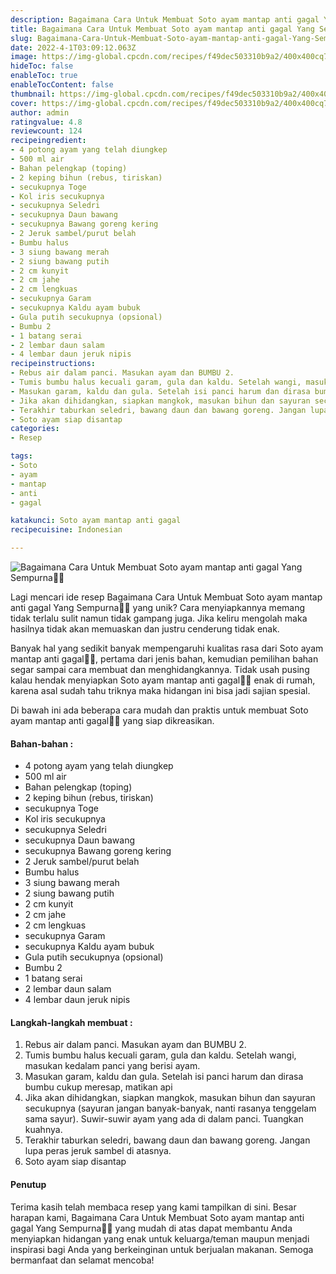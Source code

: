```yaml
---
description: Bagaimana Cara Untuk Membuat Soto ayam mantap anti gagal Yang Sempurna"
title: Bagaimana Cara Untuk Membuat Soto ayam mantap anti gagal Yang Sempurna
slug: Bagaimana-Cara-Untuk-Membuat-Soto-ayam-mantap-anti-gagal-Yang-Sempurna
date: 2022-4-1T03:09:12.063Z
image: https://img-global.cpcdn.com/recipes/f49dec503310b9a2/400x400cq70/photo.jpg
hideToc: false
enableToc: true
enableTocContent: false
thumbnail: https://img-global.cpcdn.com/recipes/f49dec503310b9a2/400x400cq70/photo.jpg
cover: https://img-global.cpcdn.com/recipes/f49dec503310b9a2/400x400cq70/photo.jpg
author: admin
ratingvalue: 4.8
reviewcount: 124
recipeingredient:
- 4 potong ayam yang telah diungkep
- 500 ml air
- Bahan pelengkap (toping)
- 2 keping bihun (rebus, tiriskan)
- secukupnya Toge
- Kol iris secukupnya
- secukupnya Seledri
- secukupnya Daun bawang
- secukupnya Bawang goreng kering
- 2 Jeruk sambel/purut belah
- Bumbu halus
- 3 siung bawang merah
- 2 siung bawang putih
- 2 cm kunyit
- 2 cm jahe
- 2 cm lengkuas
- secukupnya Garam
- secukupnya Kaldu ayam bubuk
- Gula putih secukupnya (opsional)
- Bumbu 2
- 1 batang serai
- 2 lembar daun salam
- 4 lembar daun jeruk nipis
recipeinstructions:
- Rebus air dalam panci. Masukan ayam dan BUMBU 2.
- Tumis bumbu halus kecuali garam, gula dan kaldu. Setelah wangi, masukan kedalam panci yang berisi ayam.
- Masukan garam, kaldu dan gula. Setelah isi panci harum dan dirasa bumbu cukup meresap, matikan api
- Jika akan dihidangkan, siapkan mangkok, masukan bihun dan sayuran secukupnya (sayuran jangan banyak-banyak, nanti rasanya tenggelam sama sayur). Suwir-suwir ayam yang ada di dalam panci. Tuangkan kuahnya.
- Terakhir taburkan seledri, bawang daun dan bawang goreng. Jangan lupa peras jeruk sambel di atasnya.
- Soto ayam siap disantap
categories:
- Resep

tags:
- Soto
- ayam
- mantap
- anti
- gagal

katakunci: Soto ayam mantap anti gagal
recipecuisine: Indonesian

---
```


![Bagaimana Cara Untuk Membuat Soto ayam mantap anti gagal Yang Sempurna👩‍🍳](https://img-global.cpcdn.com/recipes/f49dec503310b9a2/400x400cq70/photo.jpg)

Lagi mencari ide resep Bagaimana Cara Untuk Membuat Soto ayam mantap anti gagal Yang Sempurna👩‍🍳 yang unik? Cara menyiapkannya memang tidak terlalu sulit namun tidak gampang juga. Jika keliru mengolah maka hasilnya tidak akan memuaskan dan justru cenderung tidak enak.

Banyak hal yang sedikit banyak mempengaruhi kualitas rasa dari Soto ayam mantap anti gagal👩‍🍳, pertama dari jenis bahan, kemudian pemilihan bahan segar sampai cara membuat dan menghidangkannya. Tidak usah pusing kalau hendak menyiapkan Soto ayam mantap anti gagal👩‍🍳 enak di rumah, karena asal sudah tahu triknya maka hidangan ini bisa jadi sajian spesial.

Di bawah ini ada beberapa cara mudah dan praktis untuk membuat Soto ayam mantap anti gagal👩‍🍳 yang siap dikreasikan.

<!--inarticleads1-->

#### Bahan-bahan :

- 4 potong ayam yang telah diungkep
- 500 ml air
- Bahan pelengkap (toping)
- 2 keping bihun (rebus, tiriskan)
- secukupnya Toge
- Kol iris secukupnya
- secukupnya Seledri
- secukupnya Daun bawang
- secukupnya Bawang goreng kering
- 2 Jeruk sambel/purut belah
- Bumbu halus
- 3 siung bawang merah
- 2 siung bawang putih
- 2 cm kunyit
- 2 cm jahe
- 2 cm lengkuas
- secukupnya Garam
- secukupnya Kaldu ayam bubuk
- Gula putih secukupnya (opsional)
- Bumbu 2
- 1 batang serai
- 2 lembar daun salam
- 4 lembar daun jeruk nipis

<!--inarticleads2-->

#### Langkah-langkah membuat :

1. Rebus air dalam panci. Masukan ayam dan BUMBU 2.
1. Tumis bumbu halus kecuali garam, gula dan kaldu. Setelah wangi, masukan kedalam panci yang berisi ayam.
1. Masukan garam, kaldu dan gula. Setelah isi panci harum dan dirasa bumbu cukup meresap, matikan api
1. Jika akan dihidangkan, siapkan mangkok, masukan bihun dan sayuran secukupnya (sayuran jangan banyak-banyak, nanti rasanya tenggelam sama sayur). Suwir-suwir ayam yang ada di dalam panci. Tuangkan kuahnya.
1. Terakhir taburkan seledri, bawang daun dan bawang goreng. Jangan lupa peras jeruk sambel di atasnya.
1. Soto ayam siap disantap

#### Penutup

Terima kasih telah membaca resep yang kami tampilkan di sini. Besar harapan kami, Bagaimana Cara Untuk Membuat Soto ayam mantap anti gagal Yang Sempurna👩‍🍳 yang mudah di atas dapat membantu Anda menyiapkan hidangan yang enak untuk keluarga/teman maupun menjadi inspirasi bagi Anda yang berkeinginan untuk berjualan makanan. Semoga bermanfaat dan selamat mencoba!
